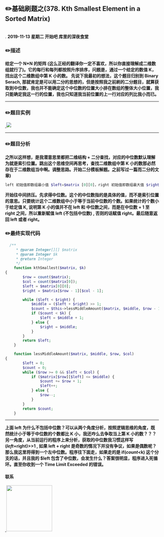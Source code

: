 
## :pencil2:基础刷题之(378. Kth Smallest Element in a Sorted Matrix)
<br>.
**2019-11-13 星期二 开始吧 库里的深夜食堂**

### :pencil2:描述
**给定一个 N*N 的矩阵 (这么正经的翻译你一定不喜欢，所以你直接理解成二维数组就行了)。它的每行和每列都按照升序排序，问题是，通过一个给定的数值 K，找出这个二维数组中第 K 小的数。
  先说下我最初的想法，这个题目归别到 Binary Serach, 那就肯定是可以用二分的思想的，但是按照我之前刷的二分题目，就算获取到中位数，我也并不能确定这个中位数的位置大小排在数组的整体大小位置，我只能确定我这一行的位置，我也只知道我当前位置的上一行对应的列比我小而已。**
****
### :pencil2:题目实例

<a href="https://github.com/wuqinqiang/">
​    <img src="https://github.com/wuqinqiang/Lettcode-php/blob/master/images/378.png">
</a> 

****
### :pencil2:题目分析

**之所以这样想，是我潜意思里都把二维结构 + 二分查找，对应的中位数默认理解为就是索引位置。跳出这个思维空间再思考，查找二维数组中第 K 小的数那必然存在于二维数组当中啊。调整思路。开始二分模板解题。之前写过一篇而二分的文章)**
```php
left 初始值即数组最小值 $left=$matrix [0][0]，right 初始值即数组最大值 $right=$matrix [行数 - 1][列数 - 1];


```

**开始往中间挤压。先求得中位数。这个的中位数指的是具体的值，而不是索引位置的意思。只要统计这个二维数组中小于等于当前中位数的个数。如果统计的个数小于给定值 K, 说明第 K 小的值并不在 left 和 中位数之间，而是在中位数 + 1 至 right 之间，所以重新赋值 left (不包括中位数) , 否则的话赋值 right。最后随意返回 left 或者 right。**
### :pencil2:最终实现代码

```php
  /**
     * @param Integer[][] $matrix
     * @param Integer $k
     * @return Integer
     */
    function kthSmallest($matrix, $k)
{
        $row = count($matrix);
        $col = count($matrix[0]);
        $left = $matrix[0][0];
        $right = $matrix[$row - 1][$col - 1];

        while ($left < $right) {
            $middle = ($left + $right) >> 1;
            $count = $this->lessMiddleAmount($matrix, $middle, $row - 1, $col);
            if ($count < $k) {
                $left = $middle + 1;
            } else {
                $right = $middle;
            }
        }
        return $left;
    }

    function lessMiddleAmount($matrix, $middle, $row, $col)
{
        $left = 0;
        $count = 0;
        while ($row >= 0 && $left < $col) {
            if ($matrix[$row][$left] <= $middle) {
                $count += $row + 1;
                $left++;
            } else {
                $row--;
            }
        }
        return $count;
    }


```
  ****
  
  **上面 left 为什么不包括中位数？可以从两个角度分析，按照逻辑思维的角度，既然统计小于等于中位数的个数都比 K 小，我还咋么去争取当上第 K 小的数？？？另一角度，从当前运行的程序上来分析，获取的中位数我习惯这样写 ($left+$right)>>1 , 如果 left + right 是奇数的情况下并没有争议，如果是偶数呢？那么我这里将得到一个左中位数。程序往下面走，如果走的是 if($count<$k) 这个分支的话，并且我的 $left 包含了中位数，会发生什么？答案很明显，程序进入死循环。直至你收到一个 Time Limit Exceeded 的错误。**
  
#### 联系

<a href="https://github.com/wuqinqiang/">
​    <img src="https://github.com/wuqinqiang/Lettcode-php/blob/master/qrcode_for_gh_c194f9d4cdb1_430.jpg" width="150px" height="150px">
</a> 
